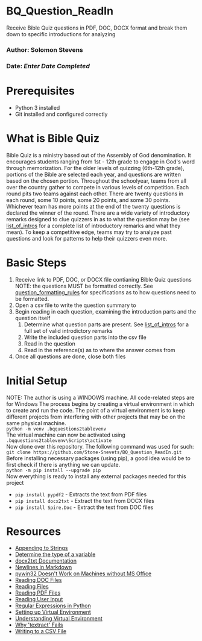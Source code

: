# BQ_Question_ReadIn
Receive Bible Quiz questions in PDF, DOC, DOCX format and break them down to specific introductions for analyzing

### Author: Solomon Stevens
### Date: *Enter Date Completed*

# Prerequisites
* Python 3 installed
* Git installed and configured correctly

# What is Bible Quiz
Bible Quiz is a ministry based out of the Assembly of God denomination. It encourages students ranging from 1st - 12th grade to engage in God's word through memorization. For the older levels of quizzing (6th-12th grade), portions of the Bible are selected each year, and questions are written based on the chosen portion. Throughout the schoolyear, teams from all over the country gather to compete in various levels of competition. Each round pits two teams against each other. There are twenty questions in each round, some 10 points, some 20 points, and some 30 points. Whichever team has more points at the end of the twenty questions is declared the winner of the round. There are a wide variety of introductory remarks designed to clue quizzers in as to what the question may be (see [list_of_intros]() for a complete list of introductory remarks and what they mean). To keep a competitive edge, teams may try to analyze past questions and look for patterns to help their quizzers even more.

# Basic Steps
1. Receive link to PDF, DOC, or DOCX file contianing Bible Quiz questions
   NOTE: the questions MUST be formatted correctly. See [question_formatting_rules](https://github.com/Stone-Snevets/BQ_Question_ReadIn/blob/main/question_formatting_rules.txt) for specifications as to how questions need to be formatted.
2. Open a csv file to write the question summary to
3. Begin reading in each question, examining the introduction parts and the question itself
   1. Determine what question parts are present. See [list_of_intros](https://github.com/Stone-Snevets/BQ_Question_ReadIn/blob/main/list_of_intros.txt) for a full set of valid introdictory remarks
   2. Write the included question parts into the csv file
   3. Read in the question
   4. Read in the reference(s) as to where the answer comes from
4. Once all questions are done, close both files

# Initial Setup
NOTE: The author is using a WINDOWS machine.  All code-related steps are for Windows
The process begins by creating a virtual environment in which to create and run the code.  The point of a virtual environment is to keep different projects from interfering with other projects that may be on the same physical machine. 
\
`python -m venv .bqquestions2tablevenv`
\
The virtual machine can now be activated using
\
`.bqquestions2tablevenv\Scripts\activate`
\
Now clone over this repository.  The following command was used for such:
\
`git clone https://github.com/Stone-Snevets/BQ_Question_ReadIn.git`
\
Before installing necessary packages (using pip), a good idea would be to first check if there is anything we can update.
\
`python -m pip install --upgrade pip`
\
Now everything is ready to install any external packages needed for this project
* `pip install pypdf2` - Extracts the text from PDF files
* `pip install docx2txt` - Extract the text from DOCX files
* `pip install Spire.Doc` - Extract the text from DOC files


# Resources
* [Appending to Strings](https://www.geeksforgeeks.org/initialize-empty-string-in-python/)
* [Determine the type of a variable](https://r.search.yahoo.com/_ylt=AwrFDNsJ48Fn2AIAe8NXNyoA;_ylu=Y29sbwNiZjEEcG9zAzEEdnRpZAMEc2VjA3Ny/RV=2/RE=1741969418/RO=10/RU=https%3a%2f%2fstackoverflow.com%2fquestions%2f402504%2fhow-to-determine-a-python-variables-type/RK=2/RS=U5bQmz1DCApWoOYTwkb0TkqPJcU-)
* [docx2txt Documentation](https://pypi.org/project/docx2txt/)
* [Newlines in Markdown](https://www.w3schools.io/file/markdown-line-break/)
* [pywin32 Doesn't Work on Machines without MS Office](https://stackoverflow.com/questions/62427468/com-error-2147221005-invalid-class-string-none-none)
* [Reading DOC Files](https://www.e-iceblue.com/Tutorials/Python/Spire.Doc-for-Python/Program-Guide/Document-Operation/Python-Create-Read-or-Update-a-Word-Document.html)
* [Reading Files](https://www.w3schools.com/python/python_file_open.asp)
* [Reading PDF Files](https://pypdf2.readthedocs.io/en/3.x/user/extract-text.html)
* [Reading User Input](https://www.w3schools.com/python/python_user_input.asp)
* [Regular Expressions in Python](https://www.w3schools.com/python/python_regex.asp)
* [Setting up Virtual Environment](https://github.com/denisecase/datafun-01-textbook)
* [Understanding Virtual Environment](https://code.tutsplus.com/understanding-virtual-environments-in-python--cms-28272t)
* [Why 'textract' Fails](https://stackoverflow.com/questions/67130147/textract-cannot-find-a-pdf-file-python)
* [Writing to a CSV File](https://www.pythontutorial.net/python-basics/python-write-csv-file/)